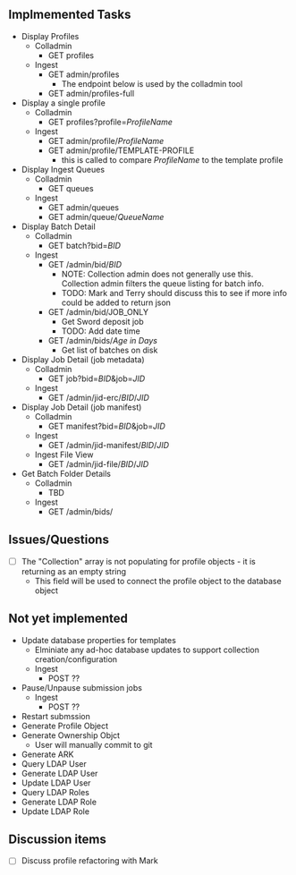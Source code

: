 ## Implmemented Tasks
- Display Profiles
  - Colladmin 
    - GET profiles
  - Ingest
    - GET admin/profiles 
      - The endpoint below is used by the colladmin tool
    - GET admin/profiles-full
- Display a single profile
  - Colladmin
    - GET profiles?profile=*ProfileName*
  - Ingest
    - GET admin/profile/*ProfileName*
    - GET admin/profile/TEMPLATE-PROFILE
      - this is called to compare *ProfileName* to the template profile
- Display Ingest Queues
  - Colladmin
    - GET queues
  - Ingest
    - GET admin/queues
    - GET admin/queue/*QueueName*
- Display Batch Detail
  - Colladmin
    - GET batch?bid=*BID*
  - Ingest
    - GET /admin/bid/*BID*
      - NOTE: Collection admin does not generally use this.  Collection admin filters the queue listing for batch info.
      - TODO: Mark and Terry should discuss this to see if more info could be added to return json
    - GET /admin/bid/JOB_ONLY
      - Get Sword deposit job
      - TODO: Add date time 
    - GET /admin/bids/*Age in Days*
      - Get list of batches on disk
- Display Job Detail (job metadata)
  - Colladmin
    - GET job?bid=*BID*&job=*JID*
  - Ingest
    - GET /admin/jid-erc/*BID*/*JID*
- Display Job Detail (job manifest)
  - Colladmin
    - GET manifest?bid=*BID*&job=*JID*
  - Ingest
    - GET /admin/jid-manifest/*BID*/*JID*
  - Ingest File View
    - GET /admin/jid-file/*BID*/*JID*
- Get Batch Folder Details
  - Colladmin
    - TBD
  - Ingest
    - GET /admin/bids/<age in days>  

## Issues/Questions
- [ ] The "Collection" array is not populating for profile objects - it is returning as an empty string
  - This field will be used to connect the profile object to the database object 

## Not yet implemented

- Update database properties for templates
  - Elminiate any ad-hoc database updates to support collection creation/configuration
  - Ingest
    - POST ??
- Pause/Unpause submission jobs
  - Ingest
    - POST ??
- Restart submssion
- Generate Profile Object
- Generate Ownership Objct
  - User will manually commit to git
- Generate ARK
- Query LDAP User
- Generate LDAP User
- Update LDAP User
- Query LDAP Roles
- Generate LDAP Role
- Update LDAP Role

## Discussion items
- [ ] Discuss profile refactoring with Mark

